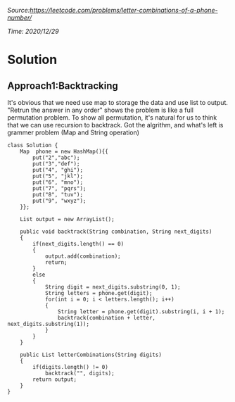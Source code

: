 *Source:https://leetcode.com/problems/letter-combinations-of-a-phone-number/*

*Time: 2020/12/29*

# Solution
## Approach1:Backtracking

It's obvious that we need use map to storage the data and use list to output.
"Retrun the answer in any order" shows the problem is like a full permutation problem.
To show all permutation, it's natural for us to think that we can use recursion to backtrack.
Got the algrithm, and what's left is grammer problem (Map and String operation)

<pre><code>class Solution {
    Map <String, String> phone = new HashMap<String, String>(){{
        put("2","abc");
        put("3","def");
        put("4", "ghi");
        put("5", "jkl");
        put("6", "mno");
        put("7", "pqrs");
        put("8", "tuv");
        put("9", "wxyz");
    }};
    
    List<String> output = new ArrayList<String>();
    
    public void backtrack(String combination, String next_digits)
    {
        if(next_digits.length() == 0)
        {
            output.add(combination);
            return;
        }
        else
        {
            String digit = next_digits.substring(0, 1);
            String letters = phone.get(digit);
            for(int i = 0; i < letters.length(); i++)
            {
                String letter = phone.get(digit).substring(i, i + 1);
                backtrack(combination + letter, next_digits.substring(1));
            }
        }
    }
    
    public List<String> letterCombinations(String digits)
    {
        if(digits.length() != 0)
            backtrack("", digits);
        return output;
    }
}
</code></pre>
